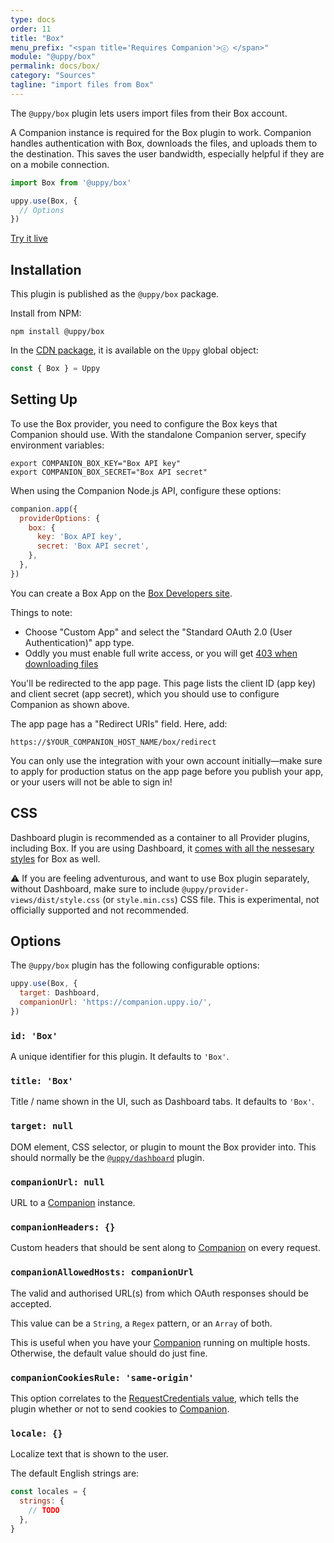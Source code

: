 ```yaml
---
type: docs
order: 11
title: "Box"
menu_prefix: "<span title='Requires Companion'>ⓒ </span>"
module: "@uppy/box"
permalink: docs/box/
category: "Sources"
tagline: "import files from Box"
---
```


The `@uppy/box` plugin lets users import files from their Box account.

A Companion instance is required for the Box plugin to work. Companion handles authentication with Box, downloads the files, and uploads them to the destination. This saves the user bandwidth, especially helpful if they are on a mobile connection.

```js
import Box from '@uppy/box'

uppy.use(Box, {
  // Options
})
```

<a class="TryButton" href="/examples/dashboard/">Try it live</a>

## Installation

This plugin is published as the `@uppy/box` package.

Install from NPM:

```shell
npm install @uppy/box
```

In the [CDN package](/docs/#With-a-script-tag), it is available on the `Uppy` global object:

```js
const { Box } = Uppy
```

## Setting Up

To use the Box provider, you need to configure the Box keys that Companion should use. With the standalone Companion server, specify environment variables:

```shell
export COMPANION_BOX_KEY="Box API key"
export COMPANION_BOX_SECRET="Box API secret"
```

When using the Companion Node.js API, configure these options:

```js
companion.app({
  providerOptions: {
    box: {
      key: 'Box API key',
      secret: 'Box API secret',
    },
  },
})
```

You can create a Box App on the [Box Developers site](https://app.box.com/developers/console).

Things to note:
- Choose "Custom App" and select the "Standard OAuth 2.0 (User Authentication)" app type.
- Oddly you must enable full write access, or you will get [403 when downloading files](https://support.box.com/hc/en-us/community/posts/360049195613-403-error-while-file-download-API-Call)

You'll be redirected to the app page. This page lists the client ID (app key) and client secret (app secret), which you should use to configure Companion as shown above.

The app page has a "Redirect URIs" field. Here, add:

    https://$YOUR_COMPANION_HOST_NAME/box/redirect

You can only use the integration with your own account initially—make sure to apply for production status on the app page before you publish your app, or your users will not be able to sign in!

## CSS

Dashboard plugin is recommended as a container to all Provider plugins, including Box. If you are using Dashboard, it [comes with all the nessesary styles](/docs/dashboard/#CSS) for Box as well.

⚠️ If you are feeling adventurous, and want to use Box plugin separately, without Dashboard, make sure to include `@uppy/provider-views/dist/style.css` (or `style.min.css`) CSS file. This is experimental, not officially supported and not recommended.

## Options

The `@uppy/box` plugin has the following configurable options:

```js
uppy.use(Box, {
  target: Dashboard,
  companionUrl: 'https://companion.uppy.io/',
})
```

### `id: 'Box'`

A unique identifier for this plugin. It defaults to `'Box'`.

### `title: 'Box'`

Title / name shown in the UI, such as Dashboard tabs. It defaults to `'Box'`.

### `target: null`

DOM element, CSS selector, or plugin to mount the Box provider into. This should normally be the [`@uppy/dashboard`](/docs/dashboard) plugin.

### `companionUrl: null`

URL to a [Companion](/docs/companion) instance.

### `companionHeaders: {}`

Custom headers that should be sent along to [Companion](/docs/companion) on every request.

### `companionAllowedHosts: companionUrl`

The valid and authorised URL(s) from which OAuth responses should be accepted.

This value can be a `String`, a `Regex` pattern, or an `Array` of both.

This is useful when you have your [Companion](/docs/companion) running on multiple hosts. Otherwise, the default value should do just fine.

### `companionCookiesRule: 'same-origin'`

This option correlates to the [RequestCredentials value](https://developer.mozilla.org/en-US/docs/Web/API/Request/credentials), which tells the plugin whether or not to send cookies to [Companion](/docs/companion).

### `locale: {}`

Localize text that is shown to the user.

The default English strings are:

```js
const locales = {
  strings: {
    // TODO
  },
}
```
